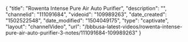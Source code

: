 {
    "title": "Rowenta Intense Pure Air Auto Purifier",
    "description": "",
    "channelid": "111091684",
    "videoid": "109989263",
    "date_created": "1502522548",
    "date_modified": "1504049175",
    "type": "captivate",
    "layout": "channelVideo",
    "url": "\/bbbusa-latest-videos\/rowenta-intense-pure-air-auto-purifier-3-notes\/111091684-109989263"
}